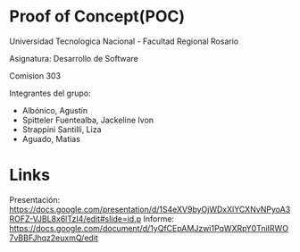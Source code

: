 # Proof of Concept(POC)

Universidad Tecnologica Nacional - Facultad Regional Rosario

Asignatura: Desarrollo de Software

Comision 303

Integrantes del grupo:

 * Albónico, Agustín
 * Spitteler Fuentealba, Jackeline Ivon
 * Strappini Santilli, Liza
 * Aguado, Matias

# Links

Presentación: https://docs.google.com/presentation/d/1S4eXV9byOjWDxXlYCXNvNPyoA3ROFZ-VJBL8x6lTzI4/edit#slide=id.p
Informe: https://docs.google.com/document/d/1yQfCEpAMJzwi1PqWXRpY0TniIRWO7vBBFJhqz2euxmQ/edit
